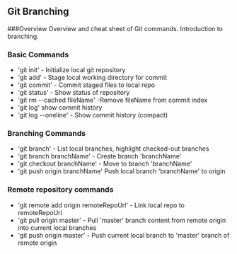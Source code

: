 ## Git Branching

###Overview
Overview and cheat sheet of Git commands. Introduction to branching.


### Basic Commands

* 'git init' - Initialize local git repository
* 'git add' - Stage local working directory for commit
* 'git commit' - Commit staged files to local repo
* 'git status' - Show status of repository
* 'git rm --cached fileName' -Remove fileName from commit index
* 'git log' show commit history
* 'git log --oneline' - Show commit history (compact)


### Branching Commands
* 'git branch' - List local branches, highlight checked-out branches
* 'git branch branchName' - Create branch 'branchName'
* 'git checkout branchName' - Move to branch 'branchName'
* 'git push origin branchName' Push local branch 'branchName' to origin


### Remote repository commands

* 'git remote add origin remoteRepoUrl' - Link local repo to remoteRepoUrl
* 'git pull origin master' - Pull 'master' branch content from remote origin into current local branches
* 'git push origin master' - Push current local branch to 'master' branch of remote origin
